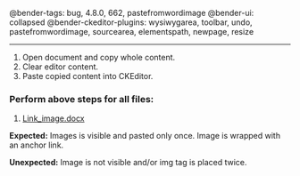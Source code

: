 @bender-tags: bug, 4.8.0, 662, pastefromwordimage
@bender-ui: collapsed
@bender-ckeditor-plugins: wysiwygarea, toolbar, undo, pastefromwordimage, sourcearea, elementspath, newpage, resize

----

1. Open document and copy whole content.
1. Clear editor content.
1. Paste copied content into CKEditor.

### Perform above steps for all files:
  1. [Link_image.docx](../generated/_fixtures/Link_image/Link_image.docx)

**Expected:** Images is visible and pasted only once. Image is wrapped with an anchor link.

**Unexpected:** Image is not visible and/or img tag is placed twice.
